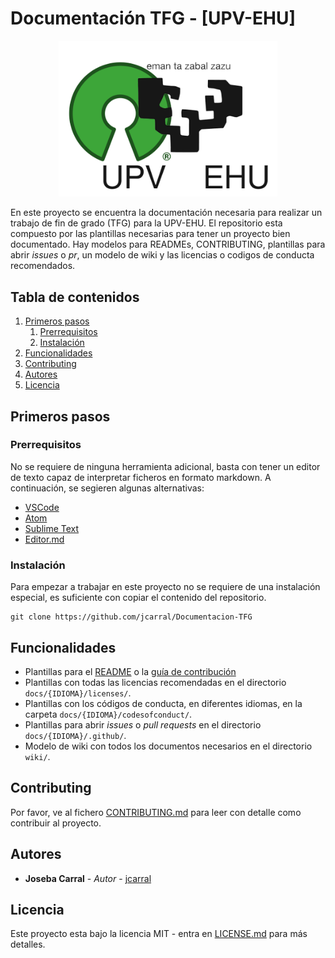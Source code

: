 # Documentación TFG - [UPV-EHU]
 <p align="center">
  <img src = "./images/logo.png" width=350>
</p>

En este proyecto se encuentra la documentación necesaria para realizar un trabajo de fin de grado (TFG) para la UPV-EHU.
El repositorio esta compuesto por las plantillas necesarias para tener un proyecto bien documentado. Hay modelos para READMEs, CONTRIBUTING, plantillas para abrir *issues* o *pr*, un modelo de wiki y las licencias o codigos de conducta recomendados.

## Tabla de contenidos

1. [Primeros pasos](#primeros-pasos)
	1. [Prerrequisitos](#prerrequisitos)
	2. [Instalación](#instalación)
2. [Funcionalidades](#funcionalidades)
3. [Contributing](#contributing)
4. [Autores](#autores)
5. [Licencia](#licencia)

## Primeros pasos

### Prerrequisitos

No se requiere de ninguna herramienta adicional, basta con tener un editor de texto capaz de interpretar ficheros en formato markdown.
A continuación, se segieren algunas alternativas:

* [VSCode](https://code.visualstudio.com/)
* [Atom](https://atom.io/)
* [Sublime Text](https://www.sublimetext.com/)
* [Editor.md](https://pandao.github.io/editor.md/en.html)


### Instalación

Para empezar a trabajar en este proyecto no se requiere de una instalación especial, es suficiente con copiar el contenido del repositorio.

```
git clone https://github.com/jcarral/Documentacion-TFG
```

## Funcionalidades
<!--- Enumera las funcionalidades del proyecto --->

* Plantillas para el [README]() o la [guía de contribución]()
* Plantillas con todas las licencias recomendadas en el directorio `docs/{IDIOMA}/licenses/`.
* Plantillas con los códigos de conducta, en diferentes idiomas, en la carpeta `docs/{IDIOMA}/codesofconduct/`.
* Plantillas para abrir *issues* o *pull requests* en el directorio `docs/{IDIOMA}/.github/`.
* Modelo de wiki con todos los documentos necesarios en el directorio `wiki/`.

## Contributing

Por favor, ve al fichero [CONTRIBUTING.md](CONTRIBUTING.md) para leer con detalle como contribuir al proyecto.

## Autores

* **Joseba Carral** - *Autor* - [jcarral](https://github.com/jcarral)


## Licencia

Este proyecto esta bajo la licencia MIT - entra en [LICENSE.md](LICENSE.md) para más detalles.




